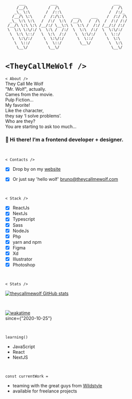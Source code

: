 ```
      ___           ___                         ___   
     /__/\         /  /\                       /  /\  
    _\_ \:\       /  /::\                     /  /:/_ 
   /__/\ \:\     /  /:/\:\    ___     ___    /  /:/ /\
  _\_ \:\ \:\   /  /:/  \:\  /__/\   /  /\  /  /:/ /:/
 /__/\ \:\ \:\ /__/:/ \__\:\ \  \:\ /  /:/ /__/:/ /:/ 
 \  \:\ \:\/:/ \  \:\ /  /:/  \  \:\  /:/  \  \:\/:/  
  \  \:\ \::/   \  \:\  /:/    \  \:\/:/    \  \::/   
   \  \:\/:/     \  \:\/:/      \  \::/      \  \:\   
    \  \::/       \  \::/        \__\/        \  \:\  
     \__\/         \__\/                       \__\/ 

```

# `` <TheyCallMeWolf /> ``

`` < About /> ``
<br />
They Call Me Wolf<br />
"Mr. Wolf", actually.<br />
Cames from the movie.<br />
Pulp Fiction…<br />
My favorite!<br />
Like the character,<br />
they say ‘I solve problems’.<br />
Who are they?<br />
You are starting to ask too much…

### :wave: Hi there! I’m a frontend developer + designer.


<br />




`` < Contacts /> ``

- [x] Drop by on my [website](https://www.theycallmewolf.com/)
- [x] Or just say 'hello wolf' [bruno@theycallmewolf.com](mailto:bruno@theycallmewolf.com?subject=Hello%20Wolf!&body=Hey%20there%20Mr.%20Wolf%2C%0D%0AI'm%20reaching%20you%20to...)


<br />




`` < Stack /> ``

- [x] ReactJs
- [x] NextJs
- [x] Typescript
- [x] Sass
- [x] NodeJs
- [x] Php
- [x] yarn and npm
- [x] Figma
- [x] Xd
- [x] Illustrator
- [x] Photoshop

<br />





`` < Stats /> ``

[![theycallmewolf GitHub stats](https://github-readme-stats.vercel.app/api?username=theycallmewolf&hide=stars,contribs&count_private=true&show_icons=true&theme=tokyonight)](https://github.com/theycallmewolf/)

<br />

[![wakatime](https://wakatime.com/badge/user/c8c96d07-da48-4af5-a925-8e4e7c75e170.svg?style=for-the-badge)](https://wakatime.com/@c8c96d07-da48-4af5-a925-8e4e7c75e170)
<br />
since={"2020-10-25"}


<br />

`` learning() ``
* JavaScript
* React
* NextJS




<br />

`` const currentWork = ``
* teaming with the great guys from [Wildstyle](https://www.wildstyle-network.com/)
* available for freelance projects




<br />


  






<!-- 
  # :wolf: :metal:

  sources:
  https://shields.io/
  https://github.com/anuraghazra/github-readme-stats


**bruno-wolf/bruno-wolf** is a ✨ _special_ ✨ repository because its `README.md` (this file) appears on your GitHub profile.

Here are some ideas to get you started:

- 🔭 I’m currently working on ...
- 🌱 I’m currently learning ...
- 👯 I’m looking to collaborate on ...
- 🤔 I’m looking for help with ...
- 💬 Ask me about ...
- 📫 How to reach me: ...
- 😄 Pronouns: ...
- ⚡ Fun fact: ...
-->
